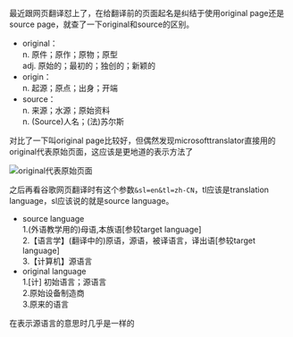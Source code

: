 最近跟网页翻译怼上了，在给翻译前的页面起名是纠结于使用original page还是source page，就查了一下original和source的区别。

- original：  
n. 原件；原作；原物；原型  
adj. 原始的；最初的；独创的；新颖的
- origin：  
n. 起源；原点；出身；开端
- source：  
n. 来源；水源；原始资料  
n. (Source)人名；(法)苏尔斯

对比了一下叫original page比较好，但偶然发现microsofttranslator直接用的original代表原始页面，这应该是更地道的表示方法了

![original代表原始页面](https://note.youdao.com/yws/api/personal/file/243F345C0EC147029569E1B2D9FEA528?method=download&shareKey=63b9c2efa37f61556c0f85156d5c4749)

之后再看谷歌网页翻译时有这个参数`&sl=en&tl=zh-CN`，tl应该是translation language，sl应该说的就是source language。

- source language  
1.(外语教学用的)母语,本族语[参较target language]   
2.【语言学】(翻译中的)原语，源语，被译语言，译出语[参较target language]   
3.【计算机】源语言
- original language  
1.[计] 初始语言；源语言  
2.原始设备制造商  
3.原来的语言  

在表示源语言的意思时几乎是一样的